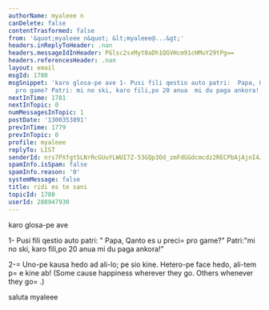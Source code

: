 ```yaml
---
authorName: myaleee n
canDelete: false
contentTrasformed: false
from: '&quot;myaleee n&quot; &lt;myaleee@...&gt;'
headers.inReplyToHeader: .nan
headers.messageIdInHeader: PGlsc2sxMyt0aDh1QGVHcm91cHMuY29tPg==
headers.referencesHeader: .nan
layout: email
msgId: 1780
msgSnippet: 'karo glosa-pe ave 1- Pusi fili qestio auto patri:  Papa, Qanto es u preci
  pro game? Patri: mi no ski, karo fili,po 20 anua  mi du paga ankora! 2- Uno-pe'
nextInTime: 1781
nextInTopic: 0
numMessagesInTopic: 1
postDate: '1300353891'
prevInTime: 1779
prevInTopic: 0
profile: myaleee
replyTo: LIST
senderId: nrs7PXfgt5LNrRcGUuYLWUI7Z-53GQp3Od_zmFdGGdcmcdz2RECPbAjAjnI4JRAsrmSRz2rg5OQr_5QLo8fc7Qo1LFra4w
spamInfo.isSpam: false
spamInfo.reason: '0'
systemMessage: false
title: ridi es te sani
topicId: 1780
userId: 288947930
---
```


karo glosa-pe
ave

1- Pusi fili qestio auto patri: " Papa, Qanto es u preci=
 pro game?"
Patri:"mi no ski, karo fili,po 20 anua  mi du paga ankora!"

2-=
 Uno-pe kausa hedo  ad ali-lo; pe sio  kine. Hetero-pe face hedo, ali-tem p=
e  kine ab!
(Some cause happiness wherever they go. Others whenever they go=
.)

saluta
myaleee




